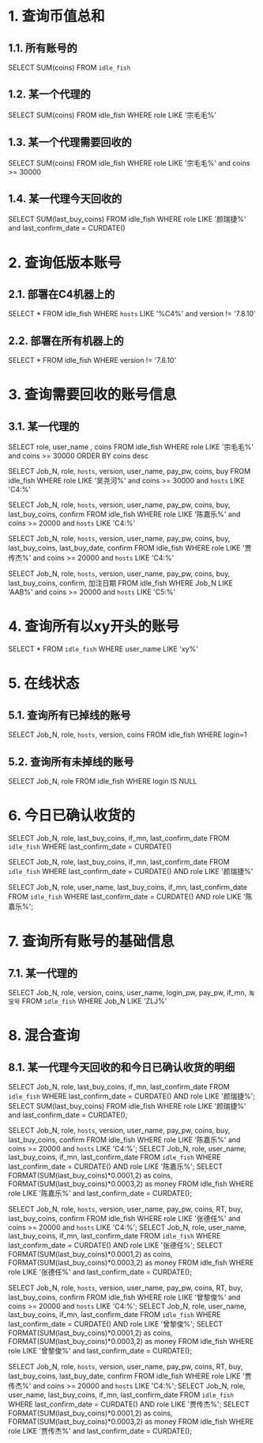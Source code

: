 # 1. 查询币值总和
## 1.1. 所有账号的
SELECT SUM(coins) FROM `idle_fish`
## 1.2. 某一个代理的
SELECT SUM(coins) FROM idle_fish WHERE role LIKE '宗毛毛%'
## 1.3. 某一个代理需要回收的
SELECT SUM(coins) FROM idle_fish WHERE role LIKE '宗毛毛%' and coins >= 30000
## 1.4. 某一代理今天回收的
SELECT SUM(last_buy_coins) FROM idle_fish WHERE role LIKE '颜瑞捷%' and last_confirm_date = CURDATE()

# 2. 查询低版本账号
## 2.1. 部署在C4机器上的
SELECT * FROM idle_fish WHERE `hosts` LIKE '%C4%' and version != '7.8.10'
## 2.2. 部署在所有机器上的
SELECT * FROM idle_fish WHERE version != '7.8.10'

# 3. 查询需要回收的账号信息
## 3.1. 某一代理的

SELECT role, user_name , coins FROM idle_fish WHERE role LIKE '宗毛毛%' and coins >= 30000 ORDER BY coins desc

SELECT Job_N, role, `hosts`, version, user_name, pay_pw, coins, buy FROM idle_fish WHERE role LIKE '吴尧河%' and coins >= 30000 and `hosts` LIKE 'C4:%'

SELECT Job_N, role, `hosts`, version, user_name, pay_pw, coins, buy, last_buy_coins, confirm FROM idle_fish WHERE role LIKE '陈嘉乐%' and coins >= 20000 and `hosts` LIKE 'C4:%'

SELECT Job_N, role, `hosts`, version, user_name, pay_pw, coins, buy, last_buy_coins, last_buy_date, confirm FROM idle_fish WHERE role LIKE '贾传杰%' and coins >= 20000 and `hosts` LIKE 'C4:%'

SELECT Job_N, role, `hosts`, version, user_name, pay_pw, coins, buy, last_buy_coins, confirm, 加注日期 FROM idle_fish WHERE Job_N LIKE 'AAB%' and coins >= 20000 and `hosts` LIKE 'C5:%'

# 4. 查询所有以xy开头的账号
SELECT * FROM `idle_fish` WHERE user_name LIKE 'xy%'

# 5. 在线状态
## 5.1. 查询所有已掉线的账号
SELECT Job_N, role, `hosts`, version, coins FROM idle_fish WHERE login=1
## 5.2. 查询所有未掉线的账号
SELECT Job_N, role FROM idle_fish WHERE login IS NULL

# 6. 今日已确认收货的

SELECT Job_N, role, last_buy_coins, if_mn, last_confirm_date FROM `idle_fish` WHERE last_confirm_date = CURDATE()

SELECT Job_N, role, last_buy_coins, if_mn, last_confirm_date FROM `idle_fish` WHERE last_confirm_date = CURDATE() AND role LIKE '颜瑞捷%'

SELECT Job_N, role, user_name, last_buy_coins, if_mn, last_confirm_date FROM `idle_fish` WHERE last_confirm_date = CURDATE() AND role LIKE '陈嘉乐%';

# 7. 查询所有账号的基础信息
## 7.1. 某一代理的
SELECT Job_N, role, version, coins, user_name, login_pw, pay_pw, if_mn, `淘宝号` FROM `idle_fish` WHERE Job_N LIKE 'ZLJ%'

# 8. 混合查询
## 8.1. 某一代理今天回收的和今日已确认收货的明细

SELECT Job_N, role, last_buy_coins, if_mn, last_confirm_date FROM `idle_fish` WHERE last_confirm_date = CURDATE() AND role LIKE '颜瑞捷%';
SELECT SUM(last_buy_coins) FROM idle_fish WHERE role LIKE '颜瑞捷%' and last_confirm_date = CURDATE();

SELECT Job_N, role, `hosts`, version, user_name, pay_pw, coins, buy, last_buy_coins, confirm FROM idle_fish WHERE role LIKE '陈嘉乐%' and coins >= 20000 and `hosts` LIKE 'C4:%';
SELECT Job_N, role, user_name, last_buy_coins, if_mn, last_confirm_date FROM `idle_fish` WHERE last_confirm_date = CURDATE() AND role LIKE '陈嘉乐%';
SELECT FORMAT(SUM(last_buy_coins)*0.0001,2) as coins, FORMAT(SUM(last_buy_coins)*0.0003,2) as money FROM idle_fish WHERE role LIKE '陈嘉乐%' and last_confirm_date = CURDATE();

SELECT Job_N, role, `hosts`, version, user_name, pay_pw, coins, RT, buy, last_buy_coins, confirm FROM idle_fish WHERE role LIKE '张德任%' and coins >= 20000 and `hosts` LIKE 'C4:%';
SELECT Job_N, role, user_name, last_buy_coins, if_mn, last_confirm_date FROM `idle_fish` WHERE last_confirm_date = CURDATE() AND role LIKE '张德任%';
SELECT FORMAT(SUM(last_buy_coins)*0.0001,2) as coins, FORMAT(SUM(last_buy_coins)*0.0003,2) as money FROM idle_fish WHERE role LIKE '张德任%' and last_confirm_date = CURDATE();

SELECT Job_N, role, `hosts`, version, user_name, pay_pw, coins, RT, buy, last_buy_coins, confirm FROM idle_fish WHERE role LIKE '曾黎俊%' and coins >= 20000 and `hosts` LIKE 'C4:%';
SELECT Job_N, role, user_name, last_buy_coins, if_mn, last_confirm_date FROM `idle_fish` WHERE last_confirm_date = CURDATE() AND role LIKE '曾黎俊%';
SELECT FORMAT(SUM(last_buy_coins)*0.0001,2) as coins, FORMAT(SUM(last_buy_coins)*0.0003,2) as money FROM idle_fish WHERE role LIKE '曾黎俊%' and last_confirm_date = CURDATE();

SELECT Job_N, role, `hosts`, version, user_name, pay_pw, coins, RT, buy, last_buy_coins, last_buy_date, confirm FROM idle_fish WHERE role LIKE '贾传杰%' and coins >= 20000 and `hosts` LIKE 'C4:%';
SELECT Job_N, role, user_name, last_buy_coins, if_mn, last_confirm_date FROM `idle_fish` WHERE last_confirm_date = CURDATE() AND role LIKE '贾传杰%';
SELECT FORMAT(SUM(last_buy_coins)*0.0001,2) as coins, FORMAT(SUM(last_buy_coins)*0.0003,2) as money FROM idle_fish WHERE role LIKE '贾传杰%' and last_confirm_date = CURDATE();
